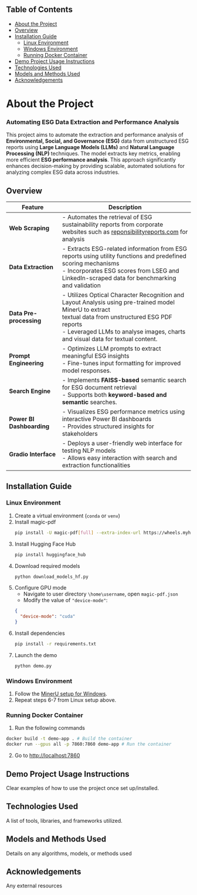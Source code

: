 ## Table of Contents

- [About the Project](#about-the-project)
- [Overview](#overview)
- [Installation Guide](#installation-guide)
  - [Linux Environment](#linux-environment)
  - [Windows Environment](#windows-environment)
  - [Running Docker Container](#running-docker-container)
- [Demo Project Usage Instructions](#demo-project-usage-instructions)
- [Technologies Used](#technologies-used)
- [Models and Methods Used](#models-and-methods-used)
- [Acknowledgements](#acknowledgements)

# About the Project
### Automating ESG Data Extraction and Performance Analysis

This project aims to automate the extraction and performance analysis of **Environmental, Social, and Governance (ESG)** data from unstructured ESG reports using **Large Language Models (LLMs)** and **Natural Language Processing (NLP)** techniques. The model extracts key metrics, enabling more efficient **ESG performance analysis**. This approach significantly enhances decision-making by providing scalable, automated solutions for analyzing complex ESG data across industries.

## Overview

| Feature                | Description |
|------------------------|-------------|
| **Web Scraping** | - Automates the retrieval of ESG sustainability reports from corporate websites such as [reponsibilityreports.com](https://www.responsibilityreports.com/) for analysis |
| **Data Extraction**  | - Extracts ESG-related information from ESG reports using utility functions and predefined scoring mechanisms <br /> - Incorporates ESG scores from LSEG and LinkedIn-scraped data for benchmarking and validation |
| **Data Pre-processing** | - Utilizes Optical Character Recognition and Layout Analysis using pre-trained model MinerU to extract <br /> textual data from unstructured ESG PDF reports <br /> - Leveraged LLMs to analyse images, charts and visual data for textual content.|
| **Prompt Engineering**  | - Optimizes LLM prompts to extract meaningful ESG insights <br /> - Fine-tunes input formatting for improved model responses.|
| **Search Engine**     | - Implements **FAISS-based** semantic search for ESG document retrieval <br /> - Supports both **keyword-based and semantic** searches. |
| **Power BI Dashboarding** &nbsp; &nbsp; | - Visualizes ESG performance metrics using interactive Power BI dashboards <br /> - Provides structured insights for stakeholders |
| **Gradio Interface**  | - Deploys a user-friendly web interface for testing NLP models <br /> - Allows easy interaction with search and extraction functionalities |

## Installation Guide
### Linux Environment
1. Create a virtual environment (`conda` or `venv`)
2. Install magic-pdf
   ```bash
   pip install -U magic-pdf[full] --extra-index-url https://wheels.myhloli.com
   ```
3. Install Hugging Face Hub
   ```bash
   pip install huggingface_hub
   ```
4. Download required models
   ```bash
   python download_models_hf.py
   ```
5. Configure GPU mode
   - Navigate to user directory `\home\username`, open `magic-pdf.json`
   - Modify the value of `"device-mode"`:
    ```json
    {
      "device-mode": "cuda"
    }
    ```
6. Install dependencies
   ```bash
   pip install -r requirements.txt
   ```
8. Launch the demo
   ```bash
   python demo.py
   ```

### Windows Environment
1. Follow the [MinerU setup for Windows](https://github.com/opendatalab/MinerU/blob/master/docs/README_Windows_CUDA_Acceleration_en_US.md).
2. Repeat steps 6-7 from Linux setup above.

### Running Docker Container
1. Run the following commands
```bash
docker build -t demo-app . # Build the container
docker run --gpus all -p 7860:7860 demo-app # Run the container
```
2. Go to [http://localhost:7860](http://localhost:7860)

## Demo Project Usage Instructions
Clear examples of how to use the project once set up/installed.
## Technologies Used
A list of tools, libraries, and frameworks utilized.
## Models and Methods Used
Details on any algorithms, models, or methods used
## Acknowledgements
Any external resources
